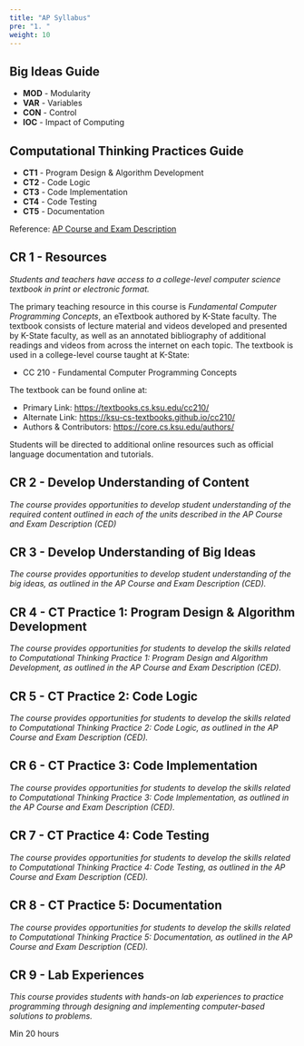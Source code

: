 ```yaml
---
title: "AP Syllabus"
pre: "1. "
weight: 10
---
```


## Big Ideas Guide

* **MOD** - Modularity
* **VAR** - Variables
* **CON** - Control
* **IOC** - Impact of Computing

## Computational Thinking Practices Guide

* **CT1** - Program Design & Algorithm Development
* **CT2** - Code Logic
* **CT3** - Code Implementation
* **CT4** - Code Testing
* **CT5** - Documentation

Reference: [AP Course and Exam Description](https://apcentral.collegeboard.org/media/pdf/ap-computer-science-a-course-and-exam-description.pdf)

## CR 1 - Resources

_Students and teachers have access to a college-level computer science textbook in print or electronic format._

The primary teaching resource in this course is _Fundamental Computer Programming Concepts_, an eTextbook authored by K-State faculty. The textbook consists of lecture material and videos developed and presented by K-State faculty, as well as an annotated bibliography of additional readings and videos from across the internet on each topic. The textbook is used in a college-level course taught at K-State:

* CC 210 - Fundamental Computer Programming Concepts

The textbook can be found online at:

* Primary Link: https://textbooks.cs.ksu.edu/cc210/
* Alternate Link: https://ksu-cs-textbooks.github.io/cc210/ 
* Authors & Contributors: https://core.cs.ksu.edu/authors/

Students will be directed to additional online resources such as official language documentation and tutorials. 

## CR 2 - Develop Understanding of Content

_The course provides opportunities to develop student understanding of the required content outlined in each of the units described in the AP Course and Exam Description (CED)_

## CR 3 - Develop Understanding of Big Ideas

_The course provides opportunities to develop student understanding of the big ideas, as outlined in the AP Course and Exam Description (CED)._

## CR 4 - CT Practice 1: Program Design & Algorithm Development

_The course provides opportunities for students to develop the skills related to Computational Thinking Practice 1: Program Design and Algorithm Development, as outlined in the AP Course and Exam Description (CED)._

## CR 5 - CT Practice 2: Code Logic

_The course provides opportunities for students to develop the skills related to Computational Thinking Practice 2: Code Logic, as outlined in the AP Course and Exam Description (CED)._

## CR 6 - CT Practice 3: Code Implementation

_The course provides opportunities for students to develop the skills related to Computational Thinking Practice 3: Code Implementation, as outlined in the AP Course and Exam Description (CED)._

## CR 7 - CT Practice 4: Code Testing

_The course provides opportunities for students to develop the skills related to Computational Thinking Practice 4: Code Testing, as outlined in the AP Course and Exam Description (CED)._

## CR 8 - CT Practice 5: Documentation

_The course provides opportunities for students to develop the skills related to Computational Thinking Practice 5: Documentation, as outlined in the AP Course and Exam Description (CED)._

## CR 9 - Lab Experiences

_This course provides students with hands-on lab experiences to practice programming through designing and implementing computer-based solutions to problems._

Min 20 hours
